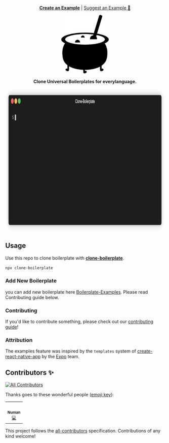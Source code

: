 <!-- Header -->

<p align="center">
  <a aria-label="create a new example" href="https://github.com/nomi9995/clone-boilerplate/blob/master/contributing.md"><b>Create an Example</b></a>
 |
  <a aria-label="suggest an example" href="https://github.com/nomi9995/clone-boilerplate/issues/new?assignees=&labels=&template=feature_request.md">Suggest an Example 🚀</a>
</p>

<!-- Title -->
<p align="center">
<img src="https://github.com/nomi9995/clone-boilerplate/raw/master/media/boilerplateIcon.png" alt="alt text" width="150"/>
</p>

<!-- Header -->

<p align="center">
  <b>Clone Universal Boilerplates for everylanguage.</b>
  <br />
</p>

<p align="center">
  <img height="450" src="https://github.com/nomi9995/clone-boilerplate/raw/master/media/demo.gif?raw=true">
</p>
  
</p>

<!-- Body -->

## Usage

Use this repo to clone boilerplate with [**clone-boilerplate**](https://github.com/nomi9995/clone-boilerplate).

```sh
npx clone-boilerplate
```

### Add New Boilerplate
you can add new boilerplate here [Boilerplate-Examples](https://github.com/nomi9995/boilerplate-examples). Please read Contributing guide below.

### Contributing

If you'd like to contribute something, please check out our [contributing guide](https://github.com/nomi9995/clone-boilerplate/blob/master/contributing.md "contributing guide")!

### Attribution

The examples feature was inspired by the `templates` system of [create-react-native-app](https://github.com/expo/create-react-native-app) by the [Expo](https://vercel.com/) team.


<!-- Footer -->

## Contributors ✨

<!-- ALL-CONTRIBUTORS-BADGE:START - Do not remove or modify this section -->
[![All Contributors](https://img.shields.io/badge/all_contributors-1-orange.svg?style=flat-square)](#contributors-)
<!-- ALL-CONTRIBUTORS-BADGE:END -->

Thanks goes to these wonderful people ([emoji key](https://allcontributors.org/docs/en/emoji-key)):

<!-- ALL-CONTRIBUTORS-LIST:START - Do not remove or modify this section -->
<!-- prettier-ignore-start -->
<!-- markdownlint-disable -->
<table>
  <tr>
    <td align="center"><a href="https://github.com/nomi9995"><img src="https://avatars2.githubusercontent.com/u/36044436?v=4" width="100px;" alt=""/><br /><sub><b>Numan</b></sub></a><br /><a href="https://github.com/expo/examples/commits?author=nomi9995" title="Code">💻</a></td>
  </tr>
</table>

<!-- markdownlint-enable -->
<!-- prettier-ignore-end -->
<!-- ALL-CONTRIBUTORS-LIST:END -->

This project follows the [all-contributors](https://github.com/all-contributors/all-contributors) specification. Contributions of any kind welcome!
